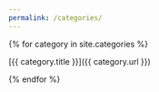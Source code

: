 ```yaml
---
permalink: /categories/
---
```


{% for category in site.categories %}

[{{ category.title }}]({{ category.url }})

{% endfor %}
